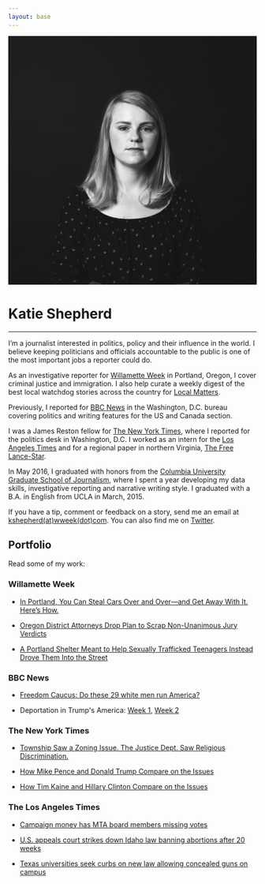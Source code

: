 ```yaml
---
layout: base
---
```


<img src="img/wwme.jpg"/>

# Katie Shepherd

---

I’m a journalist interested in politics, policy and their influence in the world. I believe keeping politicians and officials accountable to the public is one of the most important jobs a reporter could do.

As an investigative reporter for [Willamette Week](http://www.wweek.com/pb/author/shepherdk/) in Portland, Oregon, I cover criminal justice and immigration. I also help curate a weekly digest of the best local watchdog stories across the country for [Local Matters](https://docs.google.com/spreadsheets/d/e/2PACX-1vTozHjnf3IGLh6dLC7FRxRvlR50TL5Nq2EBfEDKZU4W4vugqVhL7Yk_WynZrX29F-955ziSTjq9XND8/pubhtml). 

Previously, I reported for [BBC News](http://www.bbc.com/news) in the Washington, D.C. bureau covering politics and writing features for the US and Canada section. 

I was a James Reston fellow for [The New York Times](//nytimes.com), where I reported for the politics desk in Washington, D.C. I worked as an intern for the [Los Angeles Times](//latimes.com) and for a regional paper in northern Virginia, [The Free Lance-Star](//fredericksburg.com).

In May 2016, I graduated with honors from the [Columbia University Graduate School of Journalism](//www.journalism.columbia.edu/), where I spent a year developing my data skills, investigative reporting and narrative writing style. I graduated with a B.A. in English from UCLA in March, 2015.

If you have a tip, comment or feedback on a story, send me an email at [kshepherd(at)wweek(dot)com](mailto:kshepherd@wweek.com). You can also find me on [Twitter](//twitter.com/katemshepherd).

## Portfolio

Read some of my work:

### Willamette Week

- [In Portland, You Can Steal Cars Over and Over—and Get Away With It. Here’s How.](http://www.wweek.com/news/courts/2017/11/29/in-portland-you-can-steal-cars-over-and-over-and-get-away-with-it-heres-how/)

- [Oregon District Attorneys Drop Plan to Scrap Non-Unanimous Jury Verdicts](http://www.wweek.com/news/courts/2018/01/30/oregon-district-attorneys-drop-plan-to-scrap-non-unanimous-jury-verdicts/)

- [A Portland Shelter Meant to Help Sexually Trafficked Teenagers Instead Drove Them Into the Street](http://www.wweek.com/news/2017/12/06/a-portland-shelter-meant-to-help-sexually-trafficked-teenagers-instead-drove-them-into-the-street/)

### BBC News

- [Freedom Caucus: Do these 29 white men run America?](http://www.bbc.com/news/world-us-canada-39410555)

- Deportation in Trump's America:
[Week 1](http://www.bbc.com/news/world-us-canada-39295297),
[Week 2](http://www.bbc.com/news/world-us-canada-39371204)

### The New York Times

- [Township Saw a Zoning Issue. The Justice Dept. Saw Religious Discrimination.](http://www.nytimes.com/2016/08/08/us/politics/township-saw-a-zoning-issue-the-justice-dept-saw-religious-discrimination.html?hpw&rref=us&action=click&pgtype=Homepage&module=well-region&region=bottom-well&WT.nav=bottom-well)

- [How Mike Pence and Donald Trump Compare on the Issues](//www.nytimes.com/2016/07/16/us/politics/mike-pence-issues.html)

- [How Tim Kaine and Hillary Clinton Compare on the Issues](//www.nytimes.com/2016/07/23/us/politics/tim-kaine-issues.html)

### The Los Angeles Times

- [Campaign money has MTA board members missing votes](http://www.latimes.com/local/cityhall/la-me-0803-metro-fundraising-20150803-story.html)

- [U.S. appeals court strikes down Idaho law banning abortions after 20 weeks](http://www.latimes.com/nation/nationnow/la-na-nn-abortion-idaho-20150530-story.html)

- [Texas universities seek curbs on new law allowing concealed guns on campus](http://www.latimes.com/nation/la-na-campus-carry-20150604-story.html)
